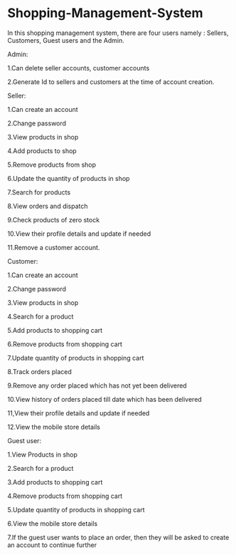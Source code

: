 # Shopping-Management-System
In this shopping management system, there are four users namely : Sellers, Customers, Guest users and the Admin. 

Admin: 

  1.Can delete seller accounts, customer accounts 

  2.Generate Id to sellers and customers at the time of account creation. 

Seller:  

  1.Can create an account 

  2.Change password

  3.View products in shop

  4.Add products to shop

  5.Remove products from shop

  6.Update the quantity of products in shop 

  7.Search for products

  8.View orders and dispatch

  9.Check products of zero stock 

  10.View their profile details and update if needed

  11.Remove a customer account.    

Customer: 

  1.Can create an account

  2.Change password 

  3.View products in shop

  4.Search for a product 

  5.Add products to shopping cart 

  6.Remove products from shopping cart 

  7.Update quantity of products in shopping cart 

  8.Track orders placed 

  9.Remove any order placed which has not yet been delivered 

  10.View history of orders placed till date which has been delivered

  11,View their profile details and update if needed

  12.View the mobile store details

Guest user:  

  1.View Products in shop 
  
  2.Search for a product 

  3.Add products to shopping cart 

  4.Remove products from shopping cart 

  5.Update quantity of products in shopping cart 

  6.View the mobile store details 

  7.If the guest user wants to place an order, then they will be asked to create an account to continue further
